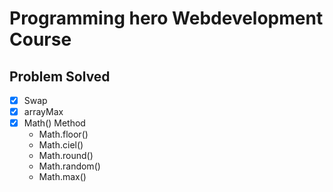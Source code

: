 # Programming hero Webdevelopment Course


## Problem Solved
- [x] Swap
- [x] arrayMax
- [x] Math() Method
  - Math.floor()
  - Math.ciel()
  - Math.round()
  - Math.random()
  - Math.max()
